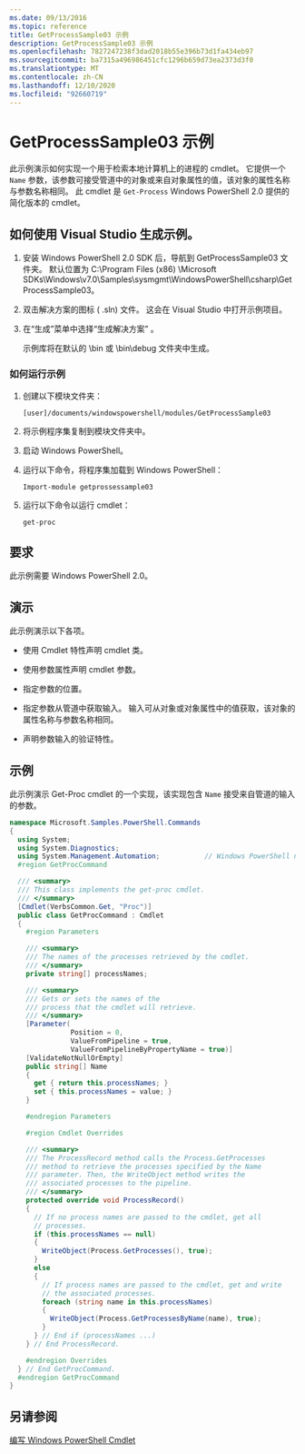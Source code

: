 ```yaml
---
ms.date: 09/13/2016
ms.topic: reference
title: GetProcessSample03 示例
description: GetProcessSample03 示例
ms.openlocfilehash: 7827247238f3dad2018b55e396b73d1fa434eb97
ms.sourcegitcommit: ba7315a496986451cfc1296b659d73ea2373d3f0
ms.translationtype: MT
ms.contentlocale: zh-CN
ms.lasthandoff: 12/10/2020
ms.locfileid: "92660719"
---
```

# <a name="getprocesssample03-sample"></a>GetProcessSample03 示例

此示例演示如何实现一个用于检索本地计算机上的进程的 cmdlet。 它提供一个 `Name` 参数，该参数可接受管道中的对象或来自对象属性的值，该对象的属性名称与参数名称相同。 此 cmdlet 是 `Get-Process` Windows PowerShell 2.0 提供的简化版本的 cmdlet。

## <a name="how-to-build-the-sample-using-visual-studio"></a>如何使用 Visual Studio 生成示例。

1. 安装 Windows PowerShell 2.0 SDK 后，导航到 GetProcessSample03 文件夹。 默认位置为 C:\Program Files (x86) \Microsoft SDKs\Windows\v7.0\Samples\sysmgmt\WindowsPowerShell\csharp\GetProcessSample03。

2. 双击解决方案的图标 ( .sln) 文件。 这会在 Visual Studio 中打开示例项目。

3. 在“生成”菜单中选择“生成解决方案” 。

    示例库将在默认的 \bin 或 \bin\debug 文件夹中生成。

### <a name="how-to-run-the-sample"></a>如何运行示例

1. 创建以下模块文件夹：

    `[user]/documents/windowspowershell/modules/GetProcessSample03`

2. 将示例程序集复制到模块文件夹中。

3. 启动 Windows PowerShell。

4. 运行以下命令，将程序集加载到 Windows PowerShell：

    `Import-module getprossessample03`

5. 运行以下命令以运行 cmdlet：

    `get-proc`

## <a name="requirements"></a>要求

此示例需要 Windows PowerShell 2.0。

## <a name="demonstrates"></a>演示

此示例演示以下各项。

- 使用 Cmdlet 特性声明 cmdlet 类。

- 使用参数属性声明 cmdlet 参数。

- 指定参数的位置。

- 指定参数从管道中获取输入。 输入可从对象或对象属性中的值获取，该对象的属性名称与参数名称相同。

- 声明参数输入的验证特性。

## <a name="example"></a>示例

此示例演示 Get-Proc cmdlet 的一个实现，该实现包含 `Name` 接受来自管道的输入的参数。

```csharp
namespace Microsoft.Samples.PowerShell.Commands
{
  using System;
  using System.Diagnostics;
  using System.Management.Automation;           // Windows PowerShell namespace
  #region GetProcCommand

  /// <summary>
  /// This class implements the get-proc cmdlet.
  /// </summary>
  [Cmdlet(VerbsCommon.Get, "Proc")]
  public class GetProcCommand : Cmdlet
  {
    #region Parameters

    /// <summary>
    /// The names of the processes retrieved by the cmdlet.
    /// </summary>
    private string[] processNames;

    /// <summary>
    /// Gets or sets the names of the
    /// process that the cmdlet will retrieve.
    /// </summary>
    [Parameter(
               Position = 0,
               ValueFromPipeline = true,
               ValueFromPipelineByPropertyName = true)]
    [ValidateNotNullOrEmpty]
    public string[] Name
    {
      get { return this.processNames; }
      set { this.processNames = value; }
    }

    #endregion Parameters

    #region Cmdlet Overrides

    /// <summary>
    /// The ProcessRecord method calls the Process.GetProcesses
    /// method to retrieve the processes specified by the Name
    /// parameter. Then, the WriteObject method writes the
    /// associated processes to the pipeline.
    /// </summary>
    protected override void ProcessRecord()
    {
      // If no process names are passed to the cmdlet, get all
      // processes.
      if (this.processNames == null)
      {
        WriteObject(Process.GetProcesses(), true);
      }
      else
      {
        // If process names are passed to the cmdlet, get and write
        // the associated processes.
        foreach (string name in this.processNames)
        {
          WriteObject(Process.GetProcessesByName(name), true);
        }
      } // End if (processNames ...)
    } // End ProcessRecord.

    #endregion Overrides
  } // End GetProcCommand.
  #endregion GetProcCommand
}
```

## <a name="see-also"></a>另请参阅

[编写 Windows PowerShell Cmdlet](./writing-a-windows-powershell-cmdlet.md)
